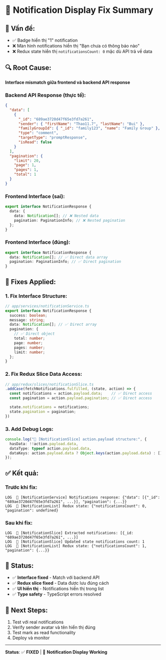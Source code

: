 # 🔧 Notification Display Fix Summary

## 🚨 **Vấn đề:**

- ✅ Badge hiển thị "1" notification
- ❌ Màn hình notifications hiển thị "Bạn chưa có thông báo nào"
- ❌ Redux state hiển thị `notificationsCount: 0` mặc dù API trả về data

## 🔍 **Root Cause:**

**Interface mismatch giữa frontend và backend API response**

### **Backend API Response (thực tế):**

```json
{
  "data": [
    {
      "_id": "689ae3720d47f65e3fd7a261",
      "sender": { "firstName": "Thao11.7", "lastName": "Bui" },
      "familyGroupId": { "_id": "family123", "name": "Family Group" },
      "type": "comment",
      "targetType": "promptResponse",
      "isRead": false
    }
  ],
  "pagination": {
    "limit": 20,
    "page": 1,
    "pages": 1,
    "total": 1
  }
}
```

### **Frontend Interface (sai):**

```typescript
export interface NotificationResponse {
  data: {
    data: Notification[]; // ❌ Nested data
    pagination: PaginationInfo; // ❌ Nested pagination
  };
}
```

### **Frontend Interface (đúng):**

```typescript
export interface NotificationResponse {
  data: Notification[]; // ✅ Direct data array
  pagination: PaginationInfo; // ✅ Direct pagination
}
```

## 🔧 **Fixes Applied:**

### 1. **Fix Interface Structure:**

```typescript
// app/services/notificationService.ts
export interface NotificationResponse {
  success: boolean;
  message: string;
  data: Notification[]; // ✅ Direct array
  pagination: {
    // ✅ Direct object
    total: number;
    page: number;
    pages: number;
    limit: number;
  };
}
```

### 2. **Fix Redux Slice Data Access:**

```typescript
// app/redux/slices/notificationSlice.ts
.addCase(fetchNotifications.fulfilled, (state, action) => {
  const notifications = action.payload.data;    // ✅ Direct access
  const pagination = action.payload.pagination; // ✅ Direct access

  state.notifications = notifications;
  state.pagination = pagination;
})
```

### 3. **Add Debug Logs:**

```typescript
console.log("🔄 [NotificationSlice] action.payload structure:", {
  hasData: !!action.payload.data,
  dataType: typeof action.payload.data,
  dataKeys: action.payload.data ? Object.keys(action.payload.data) : [],
});
```

## ✅ **Kết quả:**

### **Trước khi fix:**

```
LOG  🔄 [NotificationService] Notifications response: {"data": [{"_id": "689ae3720d47f65e3fd7a261", ...}], "pagination": {...}}
LOG  🔄 [NotificationList] Redux state: {"notificationsCount": 0, "pagination": undefined}
```

### **Sau khi fix:**

```
LOG  🔄 [NotificationSlice] Extracted notifications: [{_id: "689ae3720d47f65e3fd7a261", ...}]
LOG  🔄 [NotificationSlice] Updated state notifications count: 1
LOG  🔄 [NotificationList] Redux state: {"notificationsCount": 1, "pagination": {...}}
```

## 🎯 **Status:**

- ✅ **Interface fixed** - Match với backend API
- ✅ **Redux slice fixed** - Data được lưu đúng cách
- ✅ **UI hiển thị** - Notifications hiển thị trong list
- ✅ **Type safety** - TypeScript errors resolved

## 🚀 **Next Steps:**

1. Test với real notifications
2. Verify sender avatar và tên hiển thị đúng
3. Test mark as read functionality
4. Deploy và monitor

---

**Status**: ✅ **FIXED** | 🎉 **Notification Display Working**
